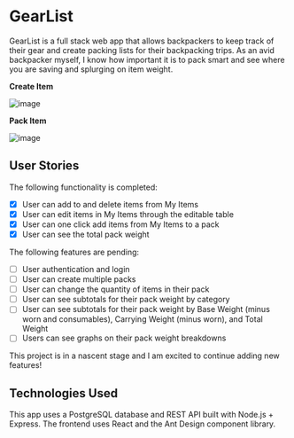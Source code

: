 # GearList

GearList is a full stack web app that allows backpackers to keep track of their gear and create packing lists for their backpacking trips. As an avid backpacker myself, I know how important it is to pack smart and see where you are saving and splurging on item weight. 

**Create Item**

![image](https://drive.google.com/uc?export=view&id=12DmjraHyj0HlMe9_RugfhuD8c9zeUn6o)

**Pack Item**

![image](https://drive.google.com/uc?export=view&id=1hlhoK5KGa6XXF1Bi2JdsyyOVYMHZzayr)

## User Stories

The following functionality is completed:

- [x] User can add to and delete items from My Items
- [x] User can edit items in My Items through the editable table
- [x] User can one click add items from My Items to a pack
- [x] User can see the total pack weight

The following features are pending:

- [ ] User authentication and login
- [ ] User can create multiple packs
- [ ] User can change the quantity of items in their pack
- [ ] User can see subtotals for their pack weight by category
- [ ] User can see subtotals for their pack weight by Base Weight (minus worn and consumables), Carrying Weight (minus worn), and Total Weight
- [ ] Users can see graphs on their pack weight breakdowns

This project is in a nascent stage and I am excited to continue adding new features!

## Technologies Used

This app uses a PostgreSQL database and REST API built with Node.js + Express. The frontend uses React and the Ant Design component library. 

